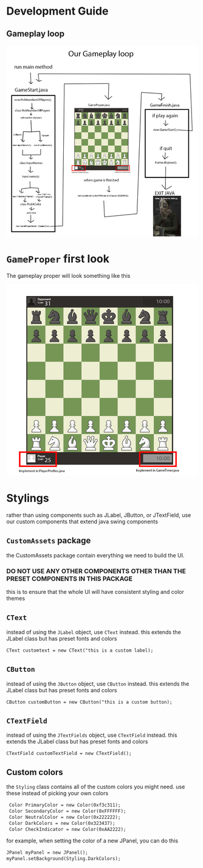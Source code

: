 # Development Guide

## Gameplay loop

<img src="Documentation Files\gameplay loop.png" alt="">

# `GameProper` first look
The gameplay proper will look something like this

<img src="Documentation Files\plan.png" alt="">


# Stylings

rather than using components such as JLabel, JButton, or JTextField, use our custom components that extend java swing components

## `CustomAssets` package
the CustomAssets package contain everything we need to build the UI.

### **DO NOT USE ANY OTHER COMPONENTS OTHER THAN THE PRESET COMPONENTS IN THIS PACKAGE**

this is to ensure that the whole UI will have consistent styling and color themes

## `CText`

instead of using the `JLabel` object, use `CText` instead. this extends the JLabel class but has preset fonts and colors

    CText customtext = new CText("this is a custom label);

## `CButton`

instead of using the `JButton` object, use `CButton` instead. this extends the JLabel class but has preset fonts and colors

    CButton customButton = new CButton("this is a custom button);


## `CTextField`

instead of using the `JTextFields` object, use `CTextField` instead. this extends the JLabel class but has preset fonts and colors

    CTextField customTextField = new CTextField();


## Custom colors

the `Styling` class contains all of the custom colors you might need. use these instead of picking your own colors

     Color PrimaryColor = new Color(0xf3c311);
     Color SecondaryColor = new Color(0xFFFFFF);
     Color NeutralColor = new Color(0x222222);
     Color DarkColors = new Color(0x323437);
     Color CheckIndicator = new Color(0xAA2222);

for example, when setting the color of a new JPanel, you can do this

    JPanel myPanel = new JPanel();
    myPanel.setBackground(Styling.DarkColors);